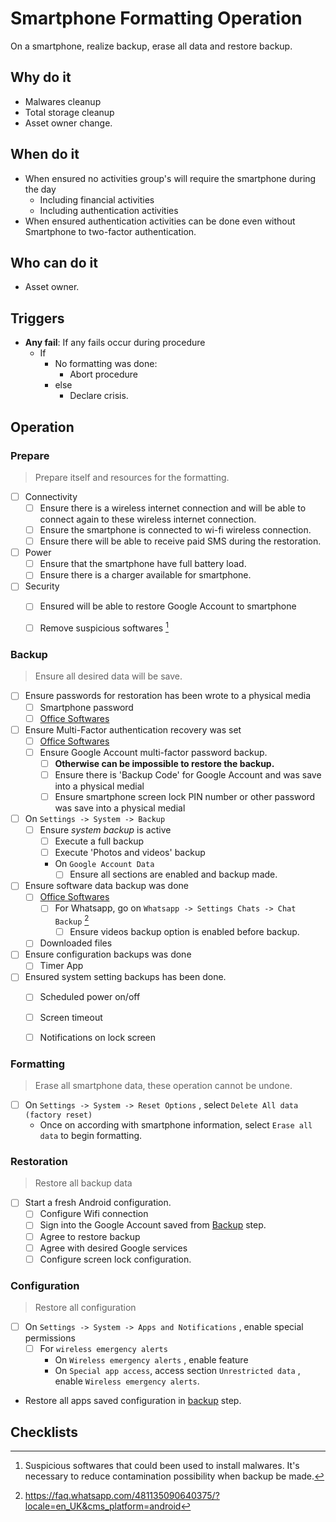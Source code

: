 # Smartphone Formatting Operation

On a smartphone, realize backup, erase all data and restore backup.


## Why do it

- Malwares cleanup
- Total storage cleanup
- Asset owner change.

## When do it

- When ensured no activities group's will require the smartphone during the day
	- Including financial activities 
	- Including authentication activities
- When ensured authentication activities can be done even without Smartphone to two-factor authentication.


## Who can do it

- Asset owner.

## Triggers

- **Any fail**: If any fails occur during procedure
	- If 
		- No formatting was done: 
			- Abort procedure
		- else
			- Declare crisis.

## Operation

###  Prepare

> Prepare itself and resources for the formatting.

- [ ] Connectivity
	- [ ] Ensure there is a wireless internet connection and will be able to connect again to these wireless internet connection.
	- [ ] Ensure the smartphone is connected to wi-fi wireless connection.
	- [ ] Ensure there will be able to receive paid SMS during the restoration.
- [ ] Power
	- [ ] Ensure that the smartphone have full battery load.
	- [ ] Ensure there is a charger available for smartphone.
- [ ] Security
	- [ ] Ensured will be able to restore Google Account to smartphone
	- [ ] Remove suspicious softwares [^1]


###  Backup

> Ensure all desired data will be save.

- [ ] Ensure passwords for restoration has been wrote to a physical media
	- [ ] Smartphone password
	- [ ] [Office Softwares](../../../../../Checklists/Services/Digital%20Softwares/Office%20Softwares.md)
- [ ] Ensure Multi-Factor authentication recovery was set
	- [ ] [Office Softwares](../../../../../Checklists/Services/Digital%20Softwares/Office%20Softwares.md)
	- [ ] Ensure Google Account multi-factor password backup. 
		- [ ] **Otherwise can be impossible to restore the backup.**
		- [ ] Ensure there is 'Backup Code' for Google Account and was save into a physical medial
		- [ ] Ensure smartphone screen lock PIN number or other password was save into a physical medial

- [ ] On `Settings -> System -> Backup`
	- [ ] Ensure *system backup* is active
		- [ ] Execute a full backup
		- [ ] Execute 'Photos and videos' backup
		- On `Google Account Data`
			- [ ] Ensure all sections are enabled and backup made.
- [ ] Ensure software data backup was done
	- [ ] [Office Softwares](../../../../../Checklists/Services/Digital%20Softwares/Office%20Softwares.md)
		- [ ] For Whatsapp, go on `Whatsapp -> Settings Chats -> Chat Backup` [^2]
			- [ ] Ensure videos backup option is enabled before backup.
	- [ ] Downloaded files
- [ ] Ensure configuration backups was done
	- [ ] Timer App
- [ ] Ensured system setting backups has been done.
	- [ ] Scheduled power on/off
	- [ ] Screen timeout
	- [ ] Notifications on lock screen


### Formatting

> Erase all smartphone data, these operation cannot be undone.

- [ ]  On `Settings -> System -> Reset Options` , select `Delete All data (factory reset)`
	- Once on according with smartphone information, select `Erase all data` to begin formatting.

### Restoration

> Restore all backup data 


- [ ] Start a fresh Android configuration.
	- [ ] Configure Wifi connection
	- [ ] Sign into the Google Account saved from [Backup](#Backup) step.
	- [ ] Agree to restore backup
	- [ ] Agree with desired Google services
	- [ ] Configure screen lock configuration.

### Configuration

> Restore all configuration 

- [ ] On `Settings -> System -> Apps and Notifications` , enable special permissions
	- [ ] For `wireless emergency alerts`
		- On `Wireless emergency alerts` , enable feature
		- On `Special app access`, access section `Unrestricted data` , enable `Wireless emergency alerts`.
- Restore all apps saved configuration in [backup](#Backup) step.


## Checklists



[^1]: Suspicious softwares that could been used to install malwares. It's necessary to reduce  contamination possibility when backup be made.
[^2]: https://faq.whatsapp.com/481135090640375/?locale=en_UK&cms_platform=android